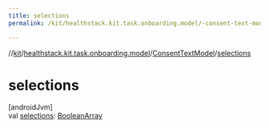 ```yaml
---
title: selections
permalink: /kit/healthstack.kit.task.onboarding.model/-consent-text-model/selections.html

---
```

//[kit](../../../index.html)/[healthstack.kit.task.onboarding.model](../index.html)/[ConsentTextModel](index.html)/[selections](selections.html)



# selections



[androidJvm]\
val [selections](selections.html): [BooleanArray](https://kotlinlang.org/api/latest/jvm/stdlib/kotlin/-boolean-array/index.html)




